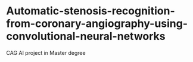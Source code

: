 # Automatic-stenosis-recognition-from-coronary-angiography-using-convolutional-neural-networks
CAG AI project in Master degree
